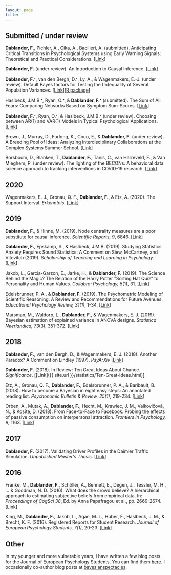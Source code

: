 ```yaml
---
layout: page
title: ''
---
```


## Submitted / under review
**Dablander, F.**, Pichler, A., Cika, A., Bacilieri, A. (submitted). Anticipating Critical Transitions in Psychological Systems using Early Warning Signals: Theoretical and Practical Considerations. [[Link](https://psyarxiv.com/5wc28)]

**Dablander, F.** (under review). An Introduction to Causal Inference. [[Link](https://psyarxiv.com/b3fkw)]

**Dablander, F.**<sup><small>&#11089;</small></sup>, van den Bergh, D.<sup><small>&#11089;</small></sup>, Ly, A., & Wagenmakers, E.-J. (under review). Default Bayes factors for Testing the (In)equality of Several Population Variances. [[Link](https://arxiv.org/abs/2003.06278)][[R package](https://github.com/fdabl/bfvartest)]

Haslbeck, J.M.B.<sup><small>&#11089;</small></sup>, Ryan, O.<sup><small>&#11089;</small></sup>, & **Dablander, F.**<sup><small>&#11089;</small></sup> (submitted). The Sum of All Fears: Comparing Networks Based on Symptom Sum-Scores. [[Link](https://psyarxiv.com/3nxu9)]

**Dablander, F.**<sup><small>&#11089;</small></sup>, Ryan, O.<sup><small>&#11089;</small></sup>, & Haslbeck, J.M.B.<sup><small>&#11089;</small></sup> (under review). Choosing between AR(1) and VAR(1) Models in Typical Psychological Applications. [[Link](https://psyarxiv.com/qgewy/)]

Brown, J., Murray, D., Furlong, K., Coco, E., & **Dablander, F.** (under review). A Breeding Pool of Ideas: Analyzing Interdisciplinary Collaborations at the Complex Systems Summer School. [[Link](https://osf.io/preprints/socarxiv/e3z4v)]

Borsboom, D., Blanken, T., **Dablander, F.**, Tanis, C., van Harreveld, F., & Van Mieghem, P. (under review). The lighting of the BECONs: A behavioral data science approach to tracking interventions in COVID-19 research. [[Link](https://psyarxiv.com/53ey9)]

## 2020
Wagenmakers, E. J., Gronau, Q. F., **Dablander, F.**, & Etz, A. (2020). The Support Interval. *Erkenntnis*. [[Link](https://link.springer.com/article/10.1007%2Fs10670-019-00209-z)]


## 2019
**Dablander, F.**, & Hinne, M. (2019). Node centrality measures are a poor substitute for causal inference.  *Scientific Reports, 9*, 6846. [[Link](https://www.nature.com/articles/s41598-019-43033-9)]

**Dablander, F.**, Epskamp, S., & Haslbeck, J.M.B. (2019). Studying Statistics Anxiety Requires Sound Statistics: A Comment on Siew, McCartney, and Vitevitch (2019). *Scholarship of Teaching and Learning in Psychology*. [[Link](https://psyarxiv.com/pfnys)]

Jakob, L., Garcia-Garzon, E., Jarke, H., & **Dablander, F.** (2019). The Science Behind the Magic? The Relation of the Harry Potter "Sorting Hat Quiz" to Personality and Human Values. *Collabra: Psychology, 5*(1), 31. [[Link](https://www.collabra.org/article/10.1525/collabra.240/)]

Edelsbrunner, P. A., & **Dablander, F.** (2019). The Psychometric Modeling of Scientific Reasoning: A Review and Recommendations for Future Avenues. *Educational Psychology Review, 31(1)*, 1-34. [[Link](https://link.springer.com/article/10.1007/s10648-018-9455-5)]

Marsman, M., Waldorp, L., **Dablander, F.**, & Wagenmakers, E. J. (2019). Bayesian estimation of explained variance in ANOVA designs. *Statistica Neerlandica, 73*(3), 351-372. [[Link](https://onlinelibrary.wiley.com/doi/full/10.1111/stan.12173)]


## 2018
**Dablander, F.**, van den Bergh, D., & Wagenmakers, E. J. (2018). Another Paradox? A Comment on Lindley (1997). *PsyArXiv* [[Link](https://psyarxiv.com/gzj5t/)]

**Dablander, F.** (2018). In Review: Ten Great Ideas About Chance. *Significance*. [[Link]({{ site.url }}/statistics/Ten-Great-Ideas.html)]

Etz, A., Gronau, Q. F., **Dablander, F.**, Edelsbrunner, P. A., & Baribault, B. (2018). How to become a Bayesian in eight easy steps: An annotated reading list. *Psychonomic Bulletin & Review, 25(1)*, 219-234. [[Link](https://link.springer.com/article/10.3758/s13423-017-1317-5)]

Orben, A., Mutak, A., **Dablander, F.**, Hecht, M., Krawiec, J. M., Valkovičová, N., & Kosīte, D. (2018). From Face-to-Face to Facebook: Probing the effects of passive consumption on interpersonal attraction. *Frontiers in Psychology, 9*, 1163. [[Link](https://www.frontiersin.org/articles/10.3389/fpsyg.2018.01163/full)]


## 2017
**Dablander, F.** (2017). Validating Driver Profiles in the Daimler Traffic Simulation. *Unpublished Master's Thesis*. [[Link](https://thesiscommons.org/k2xdf/)]


## 2016
Franke, M., **Dablander, F.**, Schöller, A., Bennett, E., Degen, J., Tessler, M. H., ... & Goodman, N. D. (2016). What does the crowd believe? A hierarchical approach to estimating subjective beliefs from empirical data. In: *Proceedings of CogSci 38*, Ed. by Anna Papafragou et al., pp. 2669-2674. [[Link](https://mindmodeling.org/cogsci2016/papers/0460/)]

King, M., **Dablander, F.**, Jakob, L., Agan, M. L., Huber, F., Haslbeck, J. M., & Brecht, K. F. (2016). Registered Reports for Student Research. *Journal of European Psychology Students, 7(1)*, 20-23. [[Link](https://jeps.efpsa.org/articles/10.5334/jeps.401/)]


## Other
In my younger and more vulnerable years, I have written a few blog posts for the Journal of European Psychology Students. You can find them [here](https://blog.efpsa.org/author/fabian-dablander/). I occasionally co-author blog posts at [bayesianspectacles](https://www.bayesianspectacles.org/).
